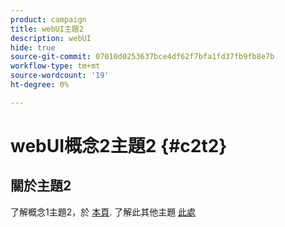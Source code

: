 ```yaml
---
product: campaign
title: webUI主題2
description: webUI
hide: true
source-git-commit: 07010d0253637bce4df62f7bfa1fd37fb9fb8e7b
workflow-type: tm+mt
source-wordcount: '19'
ht-degree: 0%

---
```


# webUI概念2主題2 {#c2t2}

## 關於主題2

了解概念1主題2，於 [本頁](../concept1/topic2.md).
了解此其他主題 [此處](../../automation/workflow/about-workflows.md)